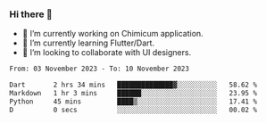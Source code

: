 ### Hi there 👋

<!--
**devcat37/devcat37** is a ✨ _special_ ✨ repository because its `README.md` (this file) appears on your GitHub profile.-->


- 🔭 I’m currently working on Chimicum application.
- 🌱 I’m currently learning Flutter/Dart.
- 👯 I’m looking to collaborate with UI designers.
<!-- - 🤔 I’m looking for help with ... -->

<!--START_SECTION:waka-->

```txt
From: 03 November 2023 - To: 10 November 2023

Dart       2 hrs 34 mins   ██████████████▓░░░░░░░░░░   58.62 %
Markdown   1 hr 3 mins     ██████░░░░░░░░░░░░░░░░░░░   23.95 %
Python     45 mins         ████▒░░░░░░░░░░░░░░░░░░░░   17.41 %
D          0 secs          ░░░░░░░░░░░░░░░░░░░░░░░░░   00.02 %
```

<!--END_SECTION:waka-->
